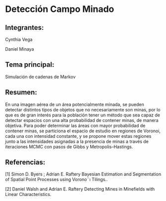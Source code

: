 # Detección Campo Minado

## Integrantes:

Cynthia Vega

Daniel Minaya

## Tema principal:

Simulación de cadenas de Markov

## Resumen:

En una imagen aérea de un área potencialmente minada, se
pueden detectar distintos tipos de objetos que no necesariamente
son minas, por lo que es de gran interés para la población tener
un método que sea capaz de detectar espacios con una alta
probabilidad de contener minas, de manera objetiva.
Para poder determinar las áreas con mayor probabilidad de
contener minas, se particiona el espacio de estudio en regiones de
Voronoi, cada una con intensidad constante, y se propone mover
estas regiones junto a las intensidades asignadas a la presencia
de minas a través de iteraciones MCMC con pasos de Gibbs y
Metropolis–Hastings.


## Referencias:

[1] Simon D. Byers ; Adrian E. Raftery
Bayesian Estimation and Segmentation of Spatial Point Processes using Vorono¨ı Tilings..

[2] Daniel Walsh and Adrian E. Raftery
Detecting Mines in Minefields with Linear Characteristics.
